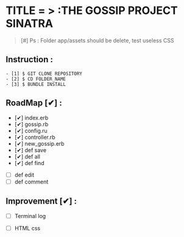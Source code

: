 # TITLE = > :THE GOSSIP PROJECT SINATRA
>[#] Ps : Folder app/assets should be delete, test useless CSS

## Instruction :
```
- [1] $ GIT CLONE REPOSITORY
- [2] $ CD FOLDER_NAME
- [3] $ BUNDLE INSTALL
```

## RoadMap [✔] :

- [✔] index.erb
- [✔] gossip.rb
- [✔] config.ru
- [✔] controller.rb
- [✔] new_gossip.erb
- [✔] def save
- [✔] def all
- [✔] def find
- [ ] def edit
- [ ] def comment

## Improvement [✔] :

- [ ] Terminal log
- [ ] HTML css

